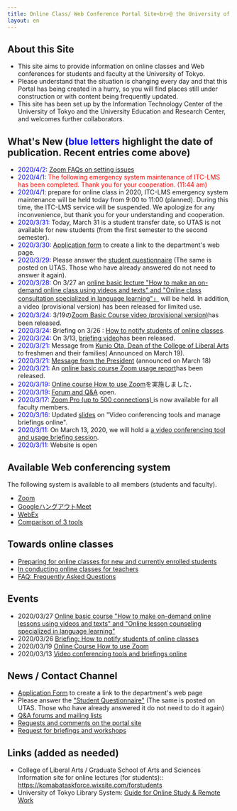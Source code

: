 ```yaml
---
title: Online Class/ Web Conference Portal Site<br>@ the University of Tokyo
layout: en
---
```


About this Site
---------------------------

* This site aims to provide information on online classes and Web conferences for students and faculty at the University of Tokyo.  
* Please understand that the situation is changing every day and that this Portal has being created in a hurry, so you will find places still under construction or with content being frequently updated.
* This site has been set up by the Information Technology Center of the University of Tokyo and the University Education and Research Center, and welcomes further collaborators.

What's New (<span style="color:blue;">blue letters</span> highlight the date of publication. Recent entries come above)
---------------------------
* <span style="color:blue;">2020/4/2:</span> <a href="zoom/setting_issues">Zoom FAQs on setting issues</a>
* <span style="color:blue;">2020/4/1:</span> <font color="red">The following emergency system maintenance of ITC-LMS has been completed. Thank you for your cooperation. (11:44 am)</font>
* <span style="color:blue;">2020/4/1:</span> prepare for online class in 2020, ITC-LMS emergency system maintenance will be held today from 9:00 to 11:00 (planned). During this time, the ITC-LMS service will be suspended. We apologize for any inconvenience, but thank you for your understanding and cooperation.
 * <span style="color:blue;">2020/3/31:</span> Today, March 31 is a student transfer date, so UTAS is not available for new students (from the first semester to the second semester).
 * <span style="color:blue;">2020/3/30:</span> <a href="https://tinyurl.com/vjfuxs3" target="_blank">Application form</a> to create a link to the department's web page.
 * <span style="color:blue;">2020/3/29:</span> Please answer the <a href="questionnaire/">student questionnaire</a> (The same is posted on UTAS. Those who have already answered do not need to answer it again).
 * <span style="color:blue;">2020/3/28:</span> On 3/27 an [online basic lecture "How to make an on-demand online class using videos and texts" and "Online class consultation specialized in language learning"」](events/2020-03-27/) will be held. In addition, a video (provisional version) has been released for limited use.
 * <span style="color:blue;">2020/3/24:</span> 3/19の<a href="https://utelecon.github.io/events/2020-03-19/" target="_blank">Zoom Basic Course video (provisional version)</a>has been released.
 * <span style="color:blue;">2020/3/24:</span> Briefing on 3/26 : [ How to notify students of online classes](events/2020-03-26/).
 * <span style="color:blue;">2020/3/24:</span> On 3/13, <a href="https://utelecon.github.io/events/2020-03-13/" target="_blank">briefing video</a>has been released.
 * <span style="color:blue;">2020/3/21:</span> Message from <a href="http://www.c.u-tokyo.ac.jp/zenki/newstudentsandfamilies.pdf" target="_blank">Kunio Ota, Dean of the College of Liberal Arts </a> to freshmen and their families( Announced on March 19).
 * <span style="color:blue;">2020/3/21:</span> <a href="https://www.u-tokyo.ac.jp/ja/about/president/COVID-19-message.html" target="_blank">Message from the President</a> (announced on March 18)
 * <span style="color:blue;">2020/3/21:</span> An [online basic course Zoom usage report](events/2020-03-19/report)has been released.  
 * <span style="color:blue;">2020/3/19:</span> [Online course How to use Zoom](events/2020-03-19/)を実施しました．  
 * <span style="color:blue;">2020/3/19:</span> [Forum and Q&A](forums/) open.
 * <span style="color:blue;">2020/3/17:</span> <a href="zoom/">Zoom Pro (up to 500 connections) </a> is now available for all faculty members.
 * <span style="color:blue;">2020/3/16:</span> Updated <a href="events/2020-03-13/online_lecture.pdf">slides</a> on "Video conferencing tools and manage briefings online".
 * <span style="color:blue;">2020/3/11:</span> On March 13, 2020, we will hold a [ a video conferencing tool and usage briefing session](events/2020-03-13).
 * <span style="color:blue;">2020/3/11:</span> Website is open

Available Web conferencing system
---------------------------

The following system is available to all members (students and faculty).

* <a href="zoom/">Zoom</a>
* <a href="google_hangouts_meet/">GoogleハングアウトMeet</a>
* <a href="webex/">WebEx</a>
* <a href="compare">Comparison of 3 tools</a>

Towards online classes
---------------------------

* [Preparing for online classes for new and currently enrolled students](oc)
* [In conducting online classes for teachers](faculty_members)
* [FAQ: Frequently Asked Questions](faq)


Events
---------------------------

* 2020/03/27 [Online basic course "How to make on-demand online lessons using videos and texts" and "Online lesson counseling specialized in language learning"](events/2020-03-27/)  
* 2020/03/26 [Briefing: How to notify students of online classes](events/2020-03-26/)  
* 2020/03/19 [Online Course How to use Zoom](events/2020-03-19/)  
* 2020/03/13 [Video conferencing tools and briefings online](events/2020-03-13/)


News / Contact Channel
---------------------------

* <a href="https://tinyurl.com/vjfuxs3" target="_blank">Application Form</a> to create a link to the department's web page
* Please answer the <a href="questionnaire/">"Student Questionnaire"</a> (The same is posted on UTAS. Those who have already answered it do not need to do it again)
* [Q&A forums and mailing lists](forums/)
* <a href="https://forms.gle/hsyvqzsYpCCvEQRo9" target="_blank">Requests and comments on the portal site</a>  
* <a href="https://forms.gle/RYv5oFBn8cvYrgBF7" target="_blank">Request for briefings and workshops</a>


Links (added as needed)
---------------------------

* College of Liberal Arts / Graduate School of Arts and Sciences Information site for online lectures (for students):: <a href="https://komabataskforce.wixsite.com/forstudents" target="_blank">https://komabataskforce.wixsite.com/forstudents</a>  
* University of Tokyo Library System: <a href="https://www.lib.u-tokyo.ac.jp/en/library/contents/studyathome" target="_blank">Guide for Online Study & Remote Work</a>
